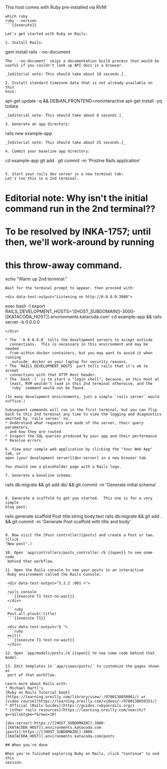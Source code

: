 This host comes with Ruby pre-installed via RVM:
```
which ruby
ruby --version
```{{execute}}

Let's get started with Ruby on Rails:

1. Install Rails:
   ```
   gem install rails --no-document
   ```{{execute T1}}
   The `--no-document` skips a documentation build process that would be
   useful if you couldn't look up API docs in a browser.
  
   _[editorial note: This should take about 10 seconds.]_

2. Install standard timezone data that is not already available on this
   host:
   ```
   apt-get update -q &&
     DEBIAN_FRONTEND=noninteractive apt-get install -yq tzdata
   ```{{execute T1}}
   _[editorial note: This should take about 6 seconds.]_

3. Generate an app directory:
   ```
   rails new example-app
   ```{{execute T1}}
   _[editorial note: This should take about 25 seconds.]_

4. Commit your baseline app directory:
   ```
   cd example-app
   git add .
   git commit -m 'Pristine Rails application'
   ```{{execute T1}}

5. Start your rails dev server in a new terminal tab:
   Let's run this in a 2nd terminal.
   ```
   # Editorial note: Why isn't the initial command run in the 2nd terminal??
   # To be resolved by INKA-1757; until then, we'll work-around by running
   # this throw-away command.
   echo "Warm up 2nd terminal."
   ```{{execute T2}}
   Wait for the terminal prompt to appear, then proceed with:

   <div data-test-output="Listening on http://0.0.0.0:3000">
   ```
   exec bash -l
   export RAILS_DEVELOPMENT_HOSTS='[[HOST_SUBDOMAIN]]-3000-[[KATACODA_HOST]].environments.katacoda.com'
   cd example-app &&
     rails server -b 0.0.0.0
   ```{{execute T2 test-no-wait}}
   </div>

   * The `-b 0.0.0.0` tells the development servers to accept outside
     connections.  This is necessary in this environment and may be needed
     from within docker containers, but you may want to avoid it when running
     _outside_ docker on your laptop for security reasons.
   * The `RAILS_DEVELOPMENT_HOSTS` part tells rails that it's ok to accept
     connections with that HTTP Host header.
   * The `bash -l` is to start a "login shell", because, on this host at
     least, RVM wouldn't load in this 2nd terminal otherwise, and the
     `ruby` command would not be found.

   (In many development environments, just a simple `rails server` would
   suffice.)

   Subsequent commands will run in the first terminal, but you can flip
   back to this 2nd terminal any time to view the logging and diagnostics
   emitted by `rails server` to:
   * Understand what requests are made of the server, their query parameters,
     and how they are routed
   * Inspect the SQL queries produced by your app and their performance
   * Resolve errors

6. View your sample web application by clicking the "Your Web App" tab, or
   open [your development server][dev-server] in a new browser tab.  

   You should see a placeholder page with a Rails logo.

7. Generate a baseline schema:
   ```
   rails db:migrate &&
     git add db/ &&
     git commit -m 'Generate initial schema'
   ```{{execute T1}}

8. Generate a scaffold to get you started.  This one is for a very simple
   blog post:
   ```
   rails generate scaffold Post title:string body:text
   rails db:migrate &&
     git add . &&
     git commit -m 'Generate Post scaffold with title and body'
   ```{{execute T1}}

9. Now visit the [Post controller][posts] and create a Post or two.  (Click
   "New post".)

10. Open `app/controllers/posts_controller.rb`{{open}} to see some code
    behind that workflow.

11. Open the Rails console to see your posts in an interactive
    Ruby environment called the Rails Console:

    <div data-test-output="3.2.2 :001 >">
    ```
    rails console
    ```{{execute T1 test-no-wait}}
    </div>

    ```ruby
    Post.all.pluck(:title)
    ```{{execute T1}}

    <div data-test-output="$ ">
    ```ruby
    exit()
    ```{{execute T1 test-no-wait}}
    </div>

12. Open `app/models/posts.rb`{{open}} to see some code behind that model.

13. Edit templates in `app/views/posts/` to customize the pages shown as
    part of that workflow.

Learn more about Rails with:
* Michael Hartl's
  [Ruby on Rails Tutorial book](https://learning.oreilly.com/library/view/-/9780138050061/) or
  [video course](https://learning.oreilly.com/videos/-/9780138050351/)
* Official [Rails Guides](https://guides.rubyonrails.org/)
* [other rails resources](https://learning.oreilly.com/search/?q=rails&type=*&rows=10)

[dev-server]:https://[[HOST_SUBDOMAIN]]-3000-[[KATACODA_HOST]].environments.katacoda.com
[posts]:https://[[HOST_SUBDOMAIN]]-3000-[[KATACODA_HOST]].environments.katacoda.com/posts

## When you're done

When you're finished exploring Ruby on Rails, click "Continue" to end this
session.

